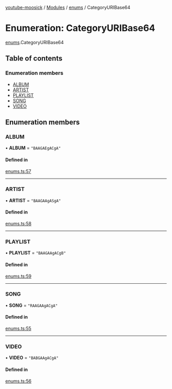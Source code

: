 [youtube-moosick](../README.md) / [Modules](../modules.md) / [enums](../modules/enums.md) / CategoryURIBase64

# Enumeration: CategoryURIBase64

[enums](../modules/enums.md).CategoryURIBase64

## Table of contents

### Enumeration members

- [ALBUM](enums.CategoryURIBase64.md#album)
- [ARTIST](enums.CategoryURIBase64.md#artist)
- [PLAYLIST](enums.CategoryURIBase64.md#playlist)
- [SONG](enums.CategoryURIBase64.md#song)
- [VIDEO](enums.CategoryURIBase64.md#video)

## Enumeration members

### ALBUM

• **ALBUM** = `"BAAGAEgACgA"`

#### Defined in

[enums.ts:57](https://github.com/EvasiveXkiller/youtube-moosick/blob/7f55a5e/src/enums.ts#L57)

___

### ARTIST

• **ARTIST** = `"BAAGAAgASgA"`

#### Defined in

[enums.ts:58](https://github.com/EvasiveXkiller/youtube-moosick/blob/7f55a5e/src/enums.ts#L58)

___

### PLAYLIST

• **PLAYLIST** = `"BAAGAAgACgB"`

#### Defined in

[enums.ts:59](https://github.com/EvasiveXkiller/youtube-moosick/blob/7f55a5e/src/enums.ts#L59)

___

### SONG

• **SONG** = `"RAAGAAgACgA"`

#### Defined in

[enums.ts:55](https://github.com/EvasiveXkiller/youtube-moosick/blob/7f55a5e/src/enums.ts#L55)

___

### VIDEO

• **VIDEO** = `"BABGAAgACgA"`

#### Defined in

[enums.ts:56](https://github.com/EvasiveXkiller/youtube-moosick/blob/7f55a5e/src/enums.ts#L56)
